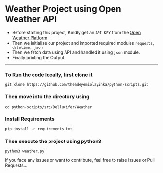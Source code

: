 # Weather Project using Open Weather API

- Before starting this project, Kindly get an ```API KEY``` from the [Open Weather Platform](https://openweathermap.org/api)
- Then we initialise our project and imported required modules ``` requests, datetime, json ```
- Then we fetch data using API and handled it using ```json``` module.
- Finally printing the Output.
<hr>

### To Run the code locally, first clone it 
```
git clone https://github.com/theadeyemiolayinka/python-scripts.git
```

### Then move into the directory using
```
cd python-scripts/src/Dellucifer/Weather
```

### Install Requirements
```
pip install -r requirements.txt
```

### Then execute the project using python3
```
python3 weather.py
```
If you face any issues or want to contribute, feel free to raise Issues or Pull Requests...

     
